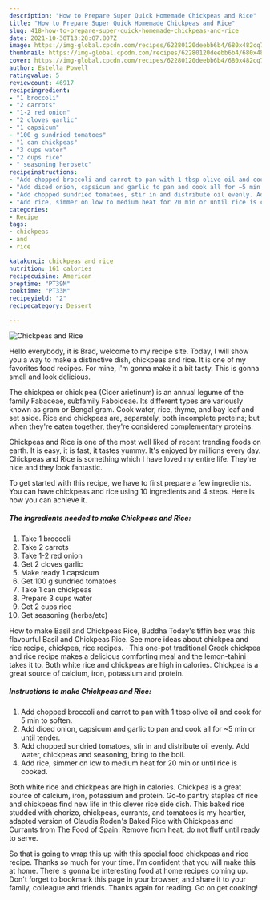 ```yaml
---
description: "How to Prepare Super Quick Homemade Chickpeas and Rice"
title: "How to Prepare Super Quick Homemade Chickpeas and Rice"
slug: 418-how-to-prepare-super-quick-homemade-chickpeas-and-rice
date: 2021-10-30T13:28:07.807Z
image: https://img-global.cpcdn.com/recipes/62280120deebb6b4/680x482cq70/chickpeas-and-rice-recipe-main-photo.jpg
thumbnail: https://img-global.cpcdn.com/recipes/62280120deebb6b4/680x482cq70/chickpeas-and-rice-recipe-main-photo.jpg
cover: https://img-global.cpcdn.com/recipes/62280120deebb6b4/680x482cq70/chickpeas-and-rice-recipe-main-photo.jpg
author: Estella Powell
ratingvalue: 5
reviewcount: 46917
recipeingredient:
- "1 broccoli"
- "2 carrots"
- "1-2 red onion"
- "2 cloves garlic"
- "1 capsicum"
- "100 g sundried tomatoes"
- "1 can chickpeas"
- "3 cups water"
- "2 cups rice"
- " seasoning herbsetc"
recipeinstructions:
- "Add chopped broccoli and carrot to pan with 1 tbsp olive oil and cook for 5 min to soften."
- "Add diced onion, capsicum and garlic to pan and cook all for ~5 min or until tender."
- "Add chopped sundried tomatoes, stir in and distribute oil evenly. Add water, chickpeas and seasoning, bring to the boil."
- "Add rice, simmer on low to medium heat for 20 min or until rice is cooked."
categories:
- Recipe
tags:
- chickpeas
- and
- rice

katakunci: chickpeas and rice 
nutrition: 161 calories
recipecuisine: American
preptime: "PT39M"
cooktime: "PT33M"
recipeyield: "2"
recipecategory: Dessert

---
```



![Chickpeas and Rice](https://img-global.cpcdn.com/recipes/62280120deebb6b4/680x482cq70/chickpeas-and-rice-recipe-main-photo.jpg)

Hello everybody, it is Brad, welcome to my recipe site. Today, I will show you a way to make a distinctive dish, chickpeas and rice. It is one of my favorites food recipes. For mine, I'm gonna make it a bit tasty. This is gonna smell and look delicious.

The chickpea or chick pea (Cicer arietinum) is an annual legume of the family Fabaceae, subfamily Faboideae. Its different types are variously known as gram or Bengal gram. Cook water, rice, thyme, and bay leaf and set aside. Rice and chickpeas are, separately, both incomplete proteins; but when they&#39;re eaten together, they&#39;re considered complementary proteins.

Chickpeas and Rice is one of the most well liked of recent trending foods on earth. It is easy, it is fast, it tastes yummy. It's enjoyed by millions every day. Chickpeas and Rice is something which I have loved my entire life. They're nice and they look fantastic.


To get started with this recipe, we have to first prepare a few ingredients. You can have chickpeas and rice using 10 ingredients and 4 steps. Here is how you can achieve it.

<!--inarticleads1-->

##### The ingredients needed to make Chickpeas and Rice:

1. Take 1 broccoli
1. Take 2 carrots
1. Take 1-2 red onion
1. Get 2 cloves garlic
1. Make ready 1 capsicum
1. Get 100 g sundried tomatoes
1. Take 1 can chickpeas
1. Prepare 3 cups water
1. Get 2 cups rice
1. Get  seasoning (herbs/etc)


How to make Basil and Chickpeas Rice, Buddha Today&#39;s tiffin box was this flavourful Basil and Chickpeas Rice. See more ideas about chickpea and rice recipe, chickpea, rice recipes. · This one-pot traditional Greek chickpea and rice recipe makes a delicious comforting meal and the lemon-tahini takes it to. Both white rice and chickpeas are high in calories. Chickpea is a great source of calcium, iron, potassium and protein. 

<!--inarticleads2-->

##### Instructions to make Chickpeas and Rice:

1. Add chopped broccoli and carrot to pan with 1 tbsp olive oil and cook for 5 min to soften.
1. Add diced onion, capsicum and garlic to pan and cook all for ~5 min or until tender.
1. Add chopped sundried tomatoes, stir in and distribute oil evenly. Add water, chickpeas and seasoning, bring to the boil.
1. Add rice, simmer on low to medium heat for 20 min or until rice is cooked.


Both white rice and chickpeas are high in calories. Chickpea is a great source of calcium, iron, potassium and protein. Go-to pantry staples of rice and chickpeas find new life in this clever rice side dish. This baked rice studded with chorizo, chickpeas, currants, and tomatoes is my heartier, adapted version of Claudia Roden&#39;s Baked Rice with Chickpeas and Currants from The Food of Spain. Remove from heat, do not fluff until ready to serve. 

So that is going to wrap this up with this special food chickpeas and rice recipe. Thanks so much for your time. I'm confident that you will make this at home. There is gonna be interesting food at home recipes coming up. Don't forget to bookmark this page in your browser, and share it to your family, colleague and friends. Thanks again for reading. Go on get cooking!

